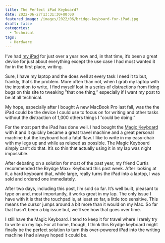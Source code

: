```yaml
---
title: The Perfect iPad Keyboard?
date: 2022-06-27T13:31:30+00:00
featured_image: /images/2022/06/bridge-keyboard-for-iPad.jpg
draft: false
categories:
  - Technical
tags:
  - Hardware
---
```


I’ve had [my iPad][1] for just over a year now and, in that time, it’s been a great device for just about everything except the use case I had most wanted it for in the first place, writing.

Sure, I have my laptop and the does well at every task I need it to but, frankly, that’s the problem. More often than not, when I grab my laptop with the intention to write, I find myself lost in a series of distractions from fixing bugs on this site to tweaking ”that one thing,” especially if I want my post to be at all technical.

My hope, especially after I bought A new MacBook Pro last fall, was the the iPad could be the device I could use to focus on for writing and other tasks without the distraction of 1,000 others things I ”could be doing.”

For the most part the iPad has done well. I had bought the [Magic Keyboard][2] with it and it quickly became a great travel machine and a great personal machine but the keyboard had a fatal flaw. I like to write in my easy-chair with my legs up and while as relaxed as possible. The Magic Keyboard simply can’t do that. It’s so thin that actually using it in my lap was night impossible.

After debating on a solution for most of the past year, my friend Curtis recommended the Brydge Max+ Keyboard this past week. After looking at it, a hard keyboard that, while large, really turns the iPad into a laptop, I was sold and ordered one immediately.

After two days, including this post, I’m sold so far. It’s well built, pleasant to type on and, most importantly, it works great in my lap. The only issue I have with it is that the touchpad is, at least so far, a little too sensitive. This means the cursor jumps around a bit more than it would on my Mac. So far that hasn’t been a big issue but, we’ll see how that goes over time.

I still have the Magic Keyboard. I tend to keep it for travel where I rarely try to write on my lap. For at home, though, I think this Brydge keyboard might finally be the perfect solution to turn this over-powered iPad into the writing machine I had always hoped it could be.

 [1]: /2021/06/two-weeks-with-the-ipad/
 [2]: https://www.apple.com/ipad-keyboards/